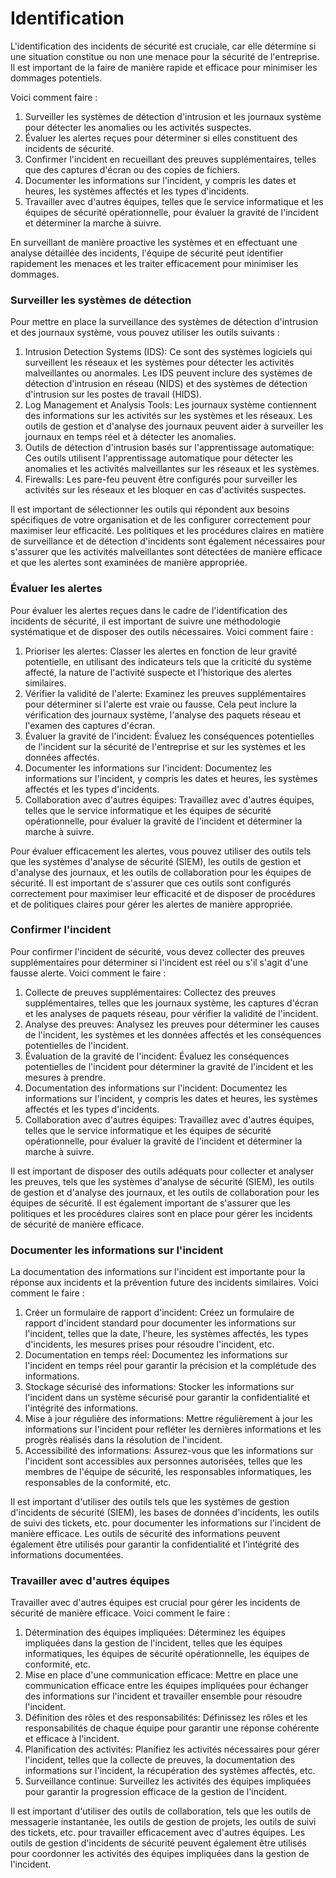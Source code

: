 # Identification

L'identification des incidents de sécurité est cruciale, car elle détermine si une situation constitue ou non une menace pour la sécurité de l'entreprise. Il est important de la faire de manière rapide et efficace pour minimiser les dommages potentiels.

Voici comment faire :

1. Surveiller les systèmes de détection d'intrusion et les journaux système pour détecter les anomalies ou les activités suspectes.
2. Évaluer les alertes reçues pour déterminer si elles constituent des incidents de sécurité.
3. Confirmer l'incident en recueillant des preuves supplémentaires, telles que des captures d'écran ou des copies de fichiers.
4. Documenter les informations sur l'incident, y compris les dates et heures, les systèmes affectés et les types d'incidents.
5. Travailler avec d'autres équipes, telles que le service informatique et les équipes de sécurité opérationnelle, pour évaluer la gravité de l'incident et déterminer la marche à suivre.

En surveillant de manière proactive les systèmes et en effectuant une analyse détaillée des incidents, l'équipe de sécurité peut identifier rapidement les menaces et les traiter efficacement pour minimiser les dommages.

### Surveiller les systèmes de détection

Pour mettre en place la surveillance des systèmes de détection d'intrusion et des journaux système, vous pouvez utiliser les outils suivants :

1. Intrusion Detection Systems (IDS): Ce sont des systèmes logiciels qui surveillent les réseaux et les systèmes pour détecter les activités malveillantes ou anormales. Les IDS peuvent inclure des systèmes de détection d'intrusion en réseau (NIDS) et des systèmes de détection d'intrusion sur les postes de travail (HIDS).
2. Log Management et Analysis Tools: Les journaux système contiennent des informations sur les activités sur les systèmes et les réseaux. Les outils de gestion et d'analyse des journaux peuvent aider à surveiller les journaux en temps réel et à détecter les anomalies.
3. Outils de détection d'intrusion basés sur l'apprentissage automatique: Ces outils utilisent l'apprentissage automatique pour détecter les anomalies et les activités malveillantes sur les réseaux et les systèmes.
4. Firewalls: Les pare-feu peuvent être configurés pour surveiller les activités sur les réseaux et les bloquer en cas d'activités suspectes.

Il est important de sélectionner les outils qui répondent aux besoins spécifiques de votre organisation et de les configurer correctement pour maximiser leur efficacité. Les politiques et les procédures claires en matière de surveillance et de détection d'incidents sont également nécessaires pour s'assurer que les activités malveillantes sont détectées de manière efficace et que les alertes sont examinées de manière appropriée.

### Évaluer les alertes&#x20;

Pour évaluer les alertes reçues dans le cadre de l'identification des incidents de sécurité, il est important de suivre une méthodologie systématique et de disposer des outils nécessaires. Voici comment faire :

1. Prioriser les alertes: Classer les alertes en fonction de leur gravité potentielle, en utilisant des indicateurs tels que la criticité du système affecté, la nature de l'activité suspecte et l'historique des alertes similaires.
2. Vérifier la validité de l'alerte: Examinez les preuves supplémentaires pour déterminer si l'alerte est vraie ou fausse. Cela peut inclure la vérification des journaux système, l'analyse des paquets réseau et l'examen des captures d'écran.
3. Évaluer la gravité de l'incident: Évaluez les conséquences potentielles de l'incident sur la sécurité de l'entreprise et sur les systèmes et les données affectés.
4. Documenter les informations sur l'incident: Documentez les informations sur l'incident, y compris les dates et heures, les systèmes affectés et les types d'incidents.
5. Collaboration avec d'autres équipes: Travaillez avec d'autres équipes, telles que le service informatique et les équipes de sécurité opérationnelle, pour évaluer la gravité de l'incident et déterminer la marche à suivre.

Pour évaluer efficacement les alertes, vous pouvez utiliser des outils tels que les systèmes d'analyse de sécurité (SIEM), les outils de gestion et d'analyse des journaux, et les outils de collaboration pour les équipes de sécurité. Il est important de s'assurer que ces outils sont configurés correctement pour maximiser leur efficacité et de disposer de procédures et de politiques claires pour gérer les alertes de manière appropriée.

### Confirmer l'incident

Pour confirmer l'incident de sécurité, vous devez collecter des preuves supplémentaires pour déterminer si l'incident est réel ou s'il s'agit d'une fausse alerte. Voici comment le faire :

1. Collecte de preuves supplémentaires: Collectez des preuves supplémentaires, telles que les journaux système, les captures d'écran et les analyses de paquets réseau, pour vérifier la validité de l'incident.
2. Analyse des preuves: Analysez les preuves pour déterminer les causes de l'incident, les systèmes et les données affectés et les conséquences potentielles de l'incident.
3. Évaluation de la gravité de l'incident: Évaluez les conséquences potentielles de l'incident pour déterminer la gravité de l'incident et les mesures à prendre.
4. Documentation des informations sur l'incident: Documentez les informations sur l'incident, y compris les dates et heures, les systèmes affectés et les types d'incidents.
5. Collaboration avec d'autres équipes: Travaillez avec d'autres équipes, telles que le service informatique et les équipes de sécurité opérationnelle, pour évaluer la gravité de l'incident et déterminer la marche à suivre.

Il est important de disposer des outils adéquats pour collecter et analyser les preuves, tels que les systèmes d'analyse de sécurité (SIEM), les outils de gestion et d'analyse des journaux, et les outils de collaboration pour les équipes de sécurité. Il est également important de s'assurer que les politiques et les procédures claires sont en place pour gérer les incidents de sécurité de manière efficace.

### Documenter les informations sur l'incident

La documentation des informations sur l'incident est importante pour la réponse aux incidents et la prévention future des incidents similaires. Voici comment le faire :

1. Créer un formulaire de rapport d'incident: Créez un formulaire de rapport d'incident standard pour documenter les informations sur l'incident, telles que la date, l'heure, les systèmes affectés, les types d'incidents, les mesures prises pour résoudre l'incident, etc.
2. Documentation en temps réel: Documentez les informations sur l'incident en temps réel pour garantir la précision et la complétude des informations.
3. Stockage sécurisé des informations: Stocker les informations sur l'incident dans un système sécurisé pour garantir la confidentialité et l'intégrité des informations.
4. Mise à jour régulière des informations: Mettre régulièrement à jour les informations sur l'incident pour refléter les dernières informations et les progrès réalisés dans la résolution de l'incident.
5. Accessibilité des informations: Assurez-vous que les informations sur l'incident sont accessibles aux personnes autorisées, telles que les membres de l'équipe de sécurité, les responsables informatiques, les responsables de la conformité, etc.

Il est important d'utiliser des outils tels que les systèmes de gestion d'incidents de sécurité (SIEM), les bases de données d'incidents, les outils de suivi des tickets, etc. pour documenter les informations sur l'incident de manière efficace. Les outils de sécurité des informations peuvent également être utilisés pour garantir la confidentialité et l'intégrité des informations documentées.

### Travailler avec d'autres équipes

Travailler avec d'autres équipes est crucial pour gérer les incidents de sécurité de manière efficace. Voici comment le faire :

1. Détermination des équipes impliquées: Déterminez les équipes impliquées dans la gestion de l'incident, telles que les équipes informatiques, les équipes de sécurité opérationnelle, les équipes de conformité, etc.
2. Mise en place d'une communication efficace: Mettre en place une communication efficace entre les équipes impliquées pour échanger des informations sur l'incident et travailler ensemble pour résoudre l'incident.
3. Définition des rôles et des responsabilités: Définissez les rôles et les responsabilités de chaque équipe pour garantir une réponse cohérente et efficace à l'incident.
4. Planification des activités: Planifiez les activités nécessaires pour gérer l'incident, telles que la collecte de preuves, la documentation des informations sur l'incident, la récupération des systèmes affectés, etc.
5. Surveillance continue: Surveillez les activités des équipes impliquées pour garantir la progression efficace de la gestion de l'incident.

Il est important d'utiliser des outils de collaboration, tels que les outils de messagerie instantanée, les outils de gestion de projets, les outils de suivi des tickets, etc. pour travailler efficacement avec d'autres équipes. Les outils de gestion d'incidents de sécurité peuvent également être utilisés pour coordonner les activités des équipes impliquées dans la gestion de l'incident.
